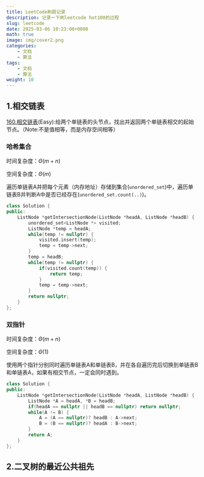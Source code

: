 ```yaml
---
title: LeetCode刷题记录
description: 记录一下刷leetcode hot100的过程
slug: leetcode
date: 2025-03-06 10:23:00+0800
math: true
image: img/cover2.png
categories:
    - 文档
    - 算法
tags:
    - 文档
    - 算法
weight: 10
---
```


## 1.相交链表

[160.相交链表](https://leetcode.cn/problems/intersection-of-two-linked-lists/description/?envType=problem-list-v2&envId=J9S1zwux)(Easy):给两个单链表的头节点，找出并返回两个单链表相交的起始节点。（Note:不是值相等，而是内存空间相等）

### 哈希集合

时间复杂度：$\Theta (m+n)$

空间复杂度：$\Theta (m)$

遍历单链表A并把每个元素（内存地址）存储到集合(`unordered_set`)中，遍历单链表B并判断A中是否已经存在(`unordered_set.count(..)`)。

```C++
class Solution {
public:
    ListNode *getIntersectionNode(ListNode *headA, ListNode *headB) {
        unordered_set<ListNode *> visited;
        ListNode *temp = headA;
        while(temp != nullptr) {
            visited.insert(temp);
            temp = temp->next;
        }
        temp = headB;
        while(temp != nullptr) {
            if(visited.count(temp)) {
                return temp;
            }
            temp = temp->next;
        }
        return nullptr;
    }
};
```

### 双指针

时间复杂度：$\Theta (m+n)$

空间复杂度：$\Theta (1)$

使用两个指针分别同时遍历单链表A和单链表B，并在各自遍历完后切换到单链表B和单链表A，如果有相交节点，一定会同时遇到。

```C++
class Solution {
public:
    ListNode *getIntersectionNode(ListNode *headA, ListNode *headB) {
        ListNode *A = headA, *B = headB;
        if(headA == nullptr || headB == nullptr) return nullptr;
        while(A != B) {
            A = (A == nullptr)? headB : A->next;
            B = (B == nullptr)? headA : B->next;
        }
        return A;
    }
};
```

## 2.二叉树的最近公共祖先

